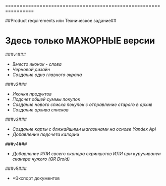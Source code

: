 ================================================================

##Product requirements или Техническое задание##

**Здесь только МАЖОРНЫЕ версии**
================================================================

###v1###
 - *Вместо иконок - слова* 
 - *Черновой дизайн*
 - *Создание одно главного экрана*
 
###v2###
 - *Иконки продуктов*
 - *Подсчет общей суммы покупок*
 - *Создание нового списка покупок с отправление старого в архив*
 - *Создание архива списков*
 
###v3###
 - *Создание карты с ближайшими магазинами на основе Yandex Api*
 - *Добавление подсчета калории*
 
###v4###
 - *Добавление ИЛИ своего сканера скриншотов ИЛИ при куручиванеи сканера чужого (QR Droid)*
 
###v5###
 - *Экспорт документов
